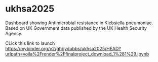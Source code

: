 # ukhsa2025
Dashboard showing Antimicrobial resistance in Klebsiella pneumoniae. Based on UK Government data published by the UK Health Security Agency.

CLick this link to launch
https://mybinder.org/v2/gh/jydubbs/ukhsa2025/HEAD?urlpath=voila%2Frender%2Ffinalproject_download_1%281%29.ipynb

